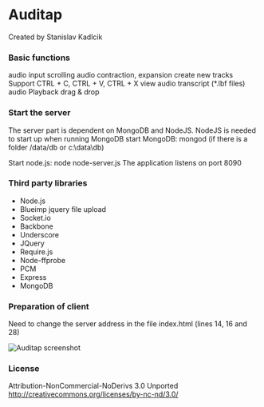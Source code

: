 Auditap
=======
Created by Stanislav Kadlcik

### Basic functions

audio input
scrolling audio
contraction, expansion
create new tracks
Support CTRL + C, CTRL + V, CTRL + X
view audio transcript (*.lbf files)
audio Playback
drag & drop

### Start the server
The server part is dependent on MongoDB and NodeJS. NodeJS is needed to start up when running MongoDB
start MongoDB: mongod (if there is a folder /data/db or c:\data\db)


Start node.js: node node-server.js
The application listens on port 8090


### Third party libraries
*   Node.js
*   Blueimp jquery file upload
*   Socket.io
*   Backbone
*   Underscore
*   JQuery
*   Require.js
*   Node-ffprobe
*   PCM
*   Express
*   MongoDB


### Preparation of client
Need to change the server address in the file index.html (lines 14, 16 and 28)



![Auditap screenshot](https://raw.github.com/matap/auditap/master/img/screenShot/audio-editor.png "Auditap screenshot")



### License
Attribution-NonCommercial-NoDerivs 3.0 Unported
http://creativecommons.org/licenses/by-nc-nd/3.0/